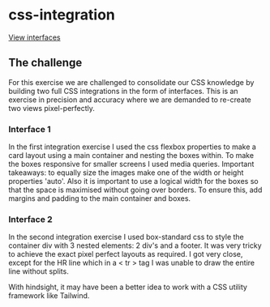 # css-integration
[View interfaces](https://ziges.github.io/css-integration/)

## The challenge
For this exercise we are challenged to consolidate our CSS knowledge by building two full CSS integrations in the form of interfaces. 
This is an exercise in precision and accuracy where we are demanded to re-create two views pixel-perfectly.

### Interface 1 
In the first integration exercise I used the css flexbox properties to make a card layout using a main container and nesting the boxes within.
To make the boxes responsive for smaller screens I used media queries.
Important takeaways: to equally size the images make one of the width or height properties 'auto'. Also it is important to use a logical width 
for the boxes so that the space is maximised without going over borders. To ensure this, add margins and padding to the main container and boxes. 

### Interface 2
In the second integration exercise I used box-standard css to style the container div with 3 nested elements: 2 div's and a footer. 
It was very tricky to achieve the exact pixel perfect layouts as required. I got very close, except for the HR line which in a < tr > tag I was unable to draw 
the entire line without splits. 

With hindsight, it may have been a better idea to work with a CSS utility framework like Tailwind.



